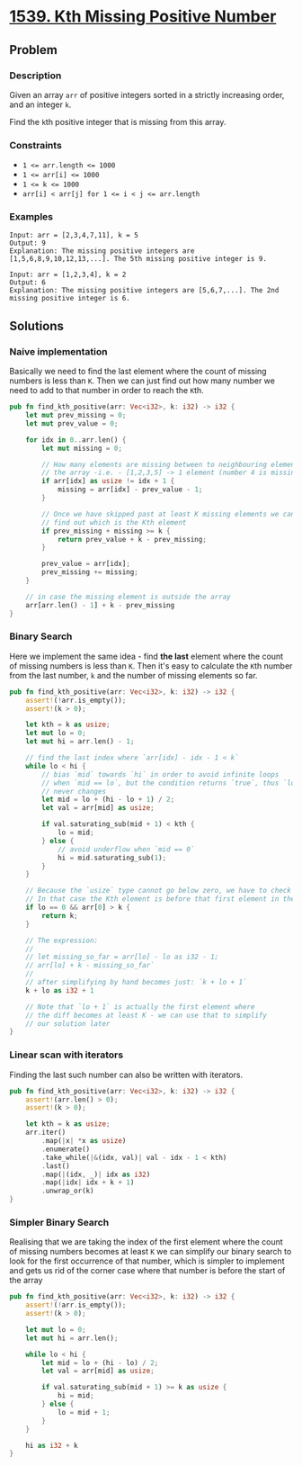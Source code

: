 # [1539. Kth Missing Positive Number](https://leetcode.com/problems/kth-missing-positive-number/)

## Problem

### Description

Given an array `arr` of positive integers sorted in a strictly increasing order,
and an integer `k`.

Find the `k`th positive integer that is missing from this array.

### Constraints

* `1 <= arr.length <= 1000`
* `1 <= arr[i] <= 1000`
* `1 <= k <= 1000`
* `arr[i] < arr[j] for 1 <= i < j <= arr.length`

### Examples

```text
Input: arr = [2,3,4,7,11], k = 5
Output: 9
Explanation: The missing positive integers are [1,5,6,8,9,10,12,13,...]. The 5th missing positive integer is 9.
```

```text
Input: arr = [1,2,3,4], k = 2
Output: 6
Explanation: The missing positive integers are [5,6,7,...]. The 2nd missing positive integer is 6.
```

## Solutions

### Naive implementation

Basically we need to find the last element where the count of missing numbers is
less than `K`. Then we can just find out how many number we need to add to that
number in order to reach the `K`th.

```rust
pub fn find_kth_positive(arr: Vec<i32>, k: i32) -> i32 {
    let mut prev_missing = 0;
    let mut prev_value = 0;

    for idx in 0..arr.len() {
        let mut missing = 0;

        // How many elements are missing between to neighbouring elements in 
        // the array -i.e. - [1,2,3,5] -> 1 element (number 4 is missing)
        if arr[idx] as usize != idx + 1 {
            missing = arr[idx] - prev_value - 1;
        }

        // Once we have skipped past at least K missing elements we can
        // find out which is the Kth element
        if prev_missing + missing >= k {
            return prev_value + k - prev_missing;
        }

        prev_value = arr[idx];
        prev_missing += missing;
    }

    // in case the missing element is outside the array
    arr[arr.len() - 1] + k - prev_missing
}
```

### Binary Search

Here we implement the same idea - find **the last** element where the count of
missing numbers is less than `K`. Then it's easy to calculate the `K`th number
from the last number, `k` and the number of missing elements so far.

```rust
pub fn find_kth_positive(arr: Vec<i32>, k: i32) -> i32 {
    assert!(!arr.is_empty());
    assert!(k > 0);

    let kth = k as usize;
    let mut lo = 0;
    let mut hi = arr.len() - 1;

    // find the last index where `arr[idx] - idx - 1 < k`
    while lo < hi {
        // bias `mid` towards `hi` in order to avoid infinite loops
        // when `mid == lo`, but the condition returns `true`, thus `lo`
        // never changes
        let mid = lo + (hi - lo + 1) / 2;
        let val = arr[mid] as usize;

        if val.saturating_sub(mid + 1) < kth {
            lo = mid;
        } else {
            // avoid underflow when `mid == 0`
            hi = mid.saturating_sub(1);
        }
    }

    // Because the `usize` type cannot go below zero, we have to check if `lo == 0 && arr[0] > k`
    // In that case the Kth element is before that first element in the array
    if lo == 0 && arr[0] > k {
        return k;
    }

    // The expression:
    //
    // let missing_so_far = arr[lo] - lo as i32 - 1;
    // arr[lo] + k - missing_so_far`
    //
    // after simplifying by hand becomes just: `k + lo + 1`
    k + lo as i32 + 1

    // Note that `lo + 1` is actually the first element where 
    // the diff becomes at least K - we can use that to simplify 
    // our solution later
}
```

### Linear scan with iterators

Finding the last such number can also be written with iterators.

```rust
pub fn find_kth_positive(arr: Vec<i32>, k: i32) -> i32 {
    assert!(arr.len() > 0);
    assert!(k > 0);

    let kth = k as usize;
    arr.iter()
        .map(|x| *x as usize)
        .enumerate()
        .take_while(|&(idx, val)| val - idx - 1 < kth)
        .last()
        .map(|(idx, _)| idx as i32)
        .map(|idx| idx + k + 1)
        .unwrap_or(k)
}
```

### Simpler Binary Search

Realising that we are taking the index of the first element where the count of
missing numbers becomes at least `K` we can simplify our binary search to look
for the first occurrence of that number, which is simpler to implement and gets
us rid of the corner case where that number is before the start of the array

```rust
pub fn find_kth_positive(arr: Vec<i32>, k: i32) -> i32 {
    assert!(!arr.is_empty());
    assert!(k > 0);

    let mut lo = 0;
    let mut hi = arr.len();

    while lo < hi {
        let mid = lo + (hi - lo) / 2;
        let val = arr[mid] as usize;

        if val.saturating_sub(mid + 1) >= k as usize {
            hi = mid;
        } else {
            lo = mid + 1;
        }
    }

    hi as i32 + k
}
```